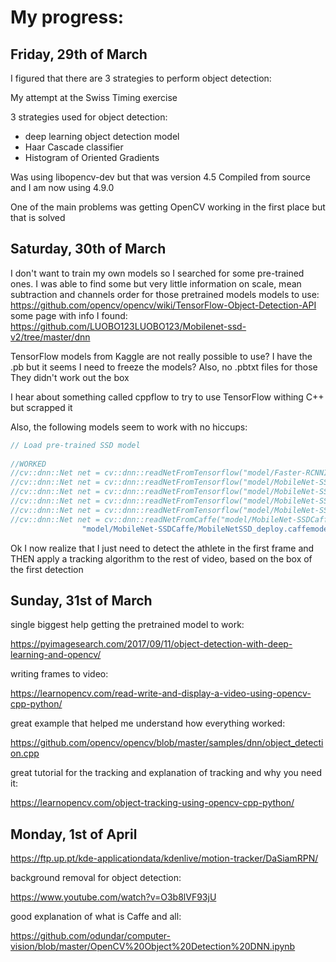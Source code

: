 # My progress:

## Friday, 29th of March

I figured that there are 3 strategies to perform object detection:

My attempt at the Swiss Timing exercise

3 strategies used for object detection:

- deep learning object detection model
- Haar Cascade classifier
- Histogram of Oriented Gradients

Was using libopencv-dev but that was version 4.5
Compiled from source and I am now using 4.9.0

One of the main problems was getting OpenCV working in the first place but that is solved

## Saturday, 30th of March

I don't want to train my own models so I searched for some pre-trained ones.
I was able to find some but very little information on scale, mean subtraction and channels order for those pretrained models
    models to use:  https://github.com/opencv/opencv/wiki/TensorFlow-Object-Detection-API
    some page with info I found: https://github.com/LUOBO123LUOBO123/Mobilenet-ssd-v2/tree/master/dnn

TensorFlow models from Kaggle are not really possible to use?
I have the .pb but it seems I need to freeze the models?
Also, no .pbtxt files for those
They didn't work out the box

I hear about something called cppflow to try to use TensorFlow withing C++ but scrapped it

Also, the following models seem to work with no hiccups:

```cpp
// Load pre-trained SSD model
    
//WORKED
//cv::dnn::Net net = cv::dnn::readNetFromTensorflow("model/Faster-RCNNInceptionV2/frozen_inference_graph.pb", "model/Faster-RCNNInceptionV2/config.pbtxt");
//cv::dnn::Net net = cv::dnn::readNetFromTensorflow("model/MobileNet-SSDv1/frozen_inference_graph.pb", "model/MobileNet-SSDv1/config.pbtxt");
//cv::dnn::Net net = cv::dnn::readNetFromTensorflow("model/MobileNet-SSDv2/frozen_inference_graph.pb", "model/MobileNet-SSDv2/config.pbtxt");
//cv::dnn::Net net = cv::dnn::readNetFromTensorflow("model/MobileNet-SSDv3/frozen_inference_graph.pb");
//cv::dnn::Net net = cv::dnn::readNetFromTensorflow("model/MobileNet-SSDv3/frozen_inference_graph.pb", "model/MobileNet-SSDv3/config.pbtxt");
//cv::dnn::Net net = cv::dnn::readNetFromCaffe("model/MobileNet-SSDCaffe/MobileNetSSD_deploy.prototxt",
                "model/MobileNet-SSDCaffe/MobileNetSSD_deploy.caffemodel");
```

Ok I now realize that I just need to detect the athlete in the first frame and THEN apply a tracking algorithm to the rest of video, based on the box of the first detection


## Sunday, 31st of March

single biggest help getting the pretrained model to work:

https://pyimagesearch.com/2017/09/11/object-detection-with-deep-learning-and-opencv/

writing frames to video:

https://learnopencv.com/read-write-and-display-a-video-using-opencv-cpp-python/

great example that helped me understand how everything worked:

https://github.com/opencv/opencv/blob/master/samples/dnn/object_detection.cpp

great tutorial for the tracking and explanation of tracking and why you need it:

https://learnopencv.com/object-tracking-using-opencv-cpp-python/


## Monday, 1st of April

https://ftp.up.pt/kde-applicationdata/kdenlive/motion-tracker/DaSiamRPN/


background removal for object detection:

https://www.youtube.com/watch?v=O3b8lVF93jU

good explanation of what is Caffe and all:

https://github.com/odundar/computer-vision/blob/master/OpenCV%20Object%20Detection%20DNN.ipynb





